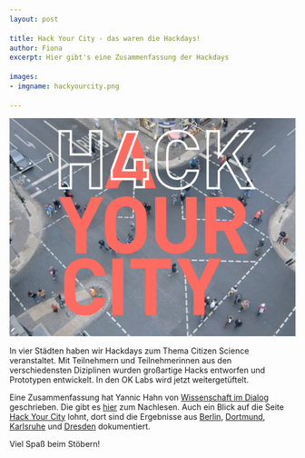 ```yaml
---
layout: post

title: Hack Your City - das waren die Hackdays!
author: Fiona
excerpt: Hier gibt's eine Zusammenfassung der Hackdays

images:
- imgname: hackyourcity.png

---
```

[![hackyourcity](/assets/blog/hackyourcity.png)](http://hackyourcity.de/)

In vier Städten haben wir Hackdays zum Thema Citizen Science veranstaltet. Mit Teilnehmern und Teilnehmerinnen aus den verschiedensten Diziplinen wurden großartige Hacks entworfen und Prototypen entwickelt. In den OK Labs wird jetzt weitergetüftelt. 

Eine Zusammenfassung hat Yannic Hahn von [Wissenschaft im Dialog][] geschrieben. Die gibt es
[hier][] zum Nachlesen. Auch ein Blick auf die Seite [Hack Your City][] lohnt, dort sind die Ergebnisse aus [Berlin][], [Dortmund][], [Karlsruhe][] und [Dresden][] dokumentiert.

Viel Spaß beim Stöbern!

[Wissenschaft im Dialog]: http://www.wissenschaft-im-dialog.de
[Hier]: http://us5.campaign-archive1.com/?u=929f1e07936386d34833e20d1&id=6bf471cfa9
[Hack Your City]: http://hackyourcity.de
[Berlin]: http://hackyourcity.de/berlin
[Dresden]: http://hackyourcity.de/dresden
[Dortmund]: http://hackyourcity.de/dortmund
[Karlsruhe]: http://hackyourcity.de/karlsruhe